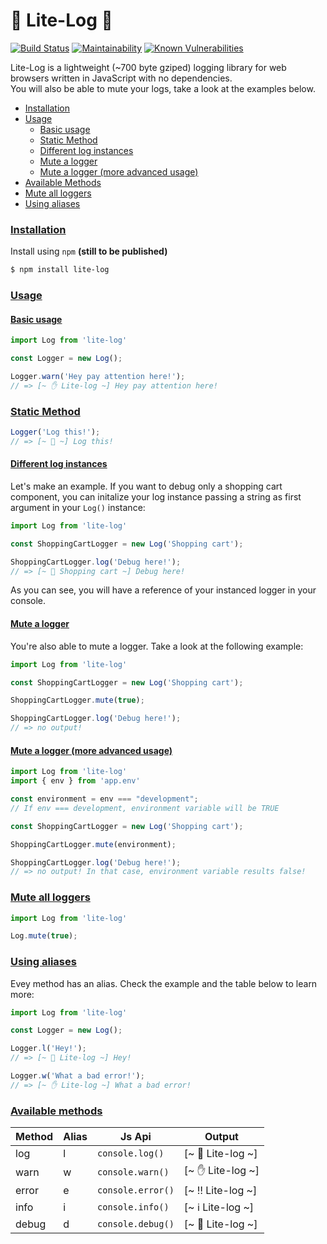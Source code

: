 # 👀 Lite-Log 👀

[![Build Status](https://travis-ci.org/micheleriva/lite-log.js.svg?branch=master)](https://travis-ci.org/micheleriva/lite-log.js)
[![Maintainability](https://api.codeclimate.com/v1/badges/b97de7b0fb25f63253dc/maintainability)](https://codeclimate.com/github/micheleriva/lite-log.js/maintainability)
[![Known Vulnerabilities](https://snyk.io/test/github/micheleriva/lite-log.js/badge.svg?targetFile=package.json)](https://snyk.io/test/github/micheleriva/lite-log.js?targetFile=package.json)

Lite-Log is a lightweight (~700 byte gziped) logging library for web browsers written in JavaScript with no dependencies. <br />
You will also be able to mute your logs, take a look at the examples below.

- [Installation](#installation)
- [Usage](#usage)
    - [Basic usage](#basic-usage)
    - [Static Method](#static-method)
    - [Different log instances](#different-log-instances)
    - [Mute a logger](#mute-a-logger)
    - [Mute a logger (more advanced usage)](#mute-a-logger-more-advanced-usage)
- [Available Methods](#available-methods)
- [Mute all loggers](#mute-all-loggers)
- [Using aliases](#using-aliases)

### [Installation](#installation)

Install using `npm` **(still to be published)**
```bash
$ npm install lite-log
```

### [Usage](#usage)

#### [Basic usage](#basic-usage)
```js
import Log from 'lite-log'

const Logger = new Log();

Logger.warn('Hey pay attention here!');
// => [~ ✋ Lite-log ~] Hey pay attention here!
```

### [Static Method](#static-method)
```js
Logger('Log this!');
// => [~ 👀 ~] Log this!
```

#### [Different log instances](#different-log-instances)
Let's make an example. If you want to debug only a shopping cart component, you can initalize your log instance passing a string as first argument in your `Log()` instance:
```js
import Log from 'lite-log'

const ShoppingCartLogger = new Log('Shopping cart');

ShoppingCartLogger.log('Debug here!');
// => [~ 👀 Shopping cart ~] Debug here!
```
As you can see, you will have a reference of your instanced logger in your console.

#### [Mute a logger](#mute-a-logger)
You're also able to mute a logger. Take a look at the following example:
```js
import Log from 'lite-log'

const ShoppingCartLogger = new Log('Shopping cart');

ShoppingCartLogger.mute(true);

ShoppingCartLogger.log('Debug here!');
// => no output!
```

#### [Mute a logger (more advanced usage)](#mute-a-logger-more-advanced-usage)
```js
import Log from 'lite-log'
import { env } from 'app.env'

const environment = env === "development";
// If env === development, environment variable will be TRUE

const ShoppingCartLogger = new Log('Shopping cart');

ShoppingCartLogger.mute(environment);

ShoppingCartLogger.log('Debug here!');
// => no output! In that case, environment variable results false!
```

### [Mute all loggers](#mute-all-loggers)
```js
import Log from 'lite-log'

Log.mute(true);
```

### [Using aliases](#using-aliases)

Evey method has an alias. Check the example and the table below to learn more:
```javascript
import Log from 'lite-log'

const Logger = new Log();

Logger.l('Hey!');
// => [~ 👀 Lite-log ~] Hey!

Logger.w('What a bad error!');
// => [~ ✋ Lite-log ~] What a bad error!

```

### [Available methods](#available-methods)

| Method   | Alias | Js Api               | Output 
| -------- | ----- | -------------------- | ------
| log      | l     | `console.log()`      | [~ 👀 Lite-log ~]
| warn     | w     | `console.warn()`     | [~ ✋ Lite-log ~]
| error    | e     | `console.error()`    | [~ ‼️ Lite-log ~]
| info     | i     | `console.info()`     | [~ ℹ️ Lite-log ~]
| debug    | d     | `console.debug()`    | [~ 🐛 Lite-log ~]